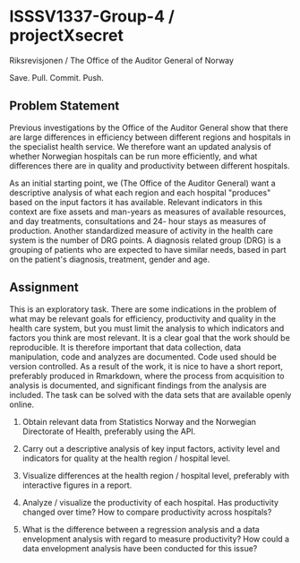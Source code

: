# ISSSV1337-Group-4 / projectXsecret
Riksrevisjonen / The Office of the Auditor General of Norway

Save. Pull. Commit. Push. 

## Problem Statement
Previous investigations by the Office of the Auditor General show that there are large differences in efficiency between different regions and hospitals in the specialist health service. 
We therefore want an updated analysis of whether Norwegian hospitals can be run more efficiently, and what differences there are in quality and productivity between different hospitals.

As an initial starting point, we (The Office of the Auditor General) want a descriptive analysis of what each region and each hospital "produces" based on the input factors it has available. Relevant indicators in this context are fixe assets and man-years as measures of available resources, and day treatments, consultations and 24- hour stays as measures of production. Another standardized measure of activity in the health care system is the number of DRG points. A diagnosis related group (DRG) is a grouping of patients who are expected to have similar needs, based in part on the patient's diagnosis, treatment, gender and age.


## Assignment

This is an exploratory task. There are some indications in the problem of what may be relevant goals
for efficiency, productivity and quality in the health care system, but you must limit the analysis to
which indicators and factors you think are most relevant.
It is a clear goal that the work should be reproducible. It is therefore important that data collection,
data manipulation, code and analyzes are documented. Code used should be version controlled.
As a result of the work, it is nice to have a short report, preferably produced in Rmarkdown, where
the process from acquisition to analysis is documented, and significant findings from the analysis are
included.
The task can be solved with the data sets that are available openly online.

1. Obtain relevant data from Statistics Norway and the Norwegian Directorate of Health,
preferably using the API.

2. Carry out a descriptive analysis of key input factors, activity level and indicators for quality at the health region / hospital level.

3. Visualize differences at the health region / hospital level, preferably with interactive figures in a report.

4. Analyze / visualize the productivity of each hospital. Has productivity changed over time? How to compare productivity across hospitals?

5. What is the difference between a regression analysis and a data envelopment analysis with regard to measure productivity? How could a data envelopment analysis have been conducted for this issue?
